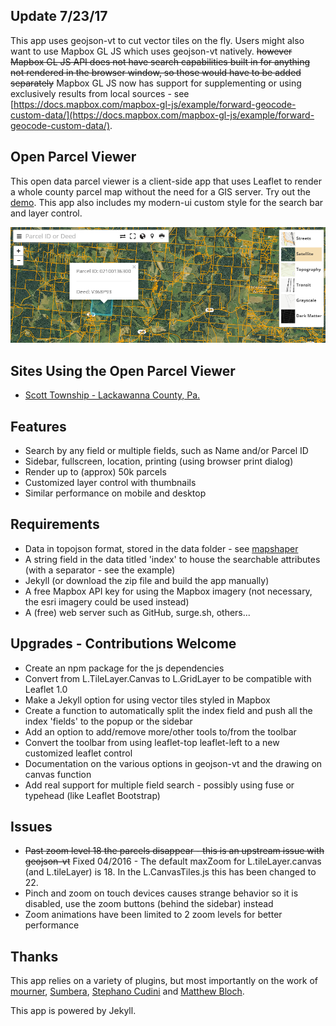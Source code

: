 ## Update 7/23/17

This app uses geojson-vt to cut vector tiles on the fly. Users might also want to use Mapbox GL JS which uses geojson-vt natively. ~~however Mapbox GL JS API does not have search capabilities built in for anything not rendered in the browser window, so those would have to be added separately~~ Mapbox GL JS now has support for supplementing or using exclusively results from local sources - see [https://docs.mapbox.com/mapbox-gl-js/example/forward-geocode-custom-data/](https://docs.mapbox.com/mapbox-gl-js/example/forward-geocode-custom-data/).

## Open Parcel Viewer

This open data parcel viewer is a client-side app that uses Leaflet to render a whole county parcel map without the need for a GIS server. Try out the [demo](https://reyemtm.github.io/parcel-viewer/). This app also includes my modern-ui custom style for the search bar and layer control.

![Parcel Viewer](assets/images/parcel-img.png)

## Sites Using the Open Parcel Viewer
 - [Scott Township - Lackawanna County, Pa.](http://scotttownship.gisassetmanager.com/)

## Features
 - Search by any field or multiple fields, such as Name and/or Parcel ID
 - Sidebar, fullscreen, location, printing (using browser print dialog)
 - Render up to (approx) 50k parcels
 - Customized layer control with thumbnails
 - Similar performance on mobile and desktop

## Requirements
 - Data in topojson format, stored in the data folder - see [mapshaper](http://mapshaper.org)
 - A string field in the data titled 'index' to house the searchable attributes (with a separator - see the example)
 - Jekyll (or download the zip file and build the app manually)
 - A free Mapbox API key for using the Mapbox imagery (not necessary, the esri imagery could be used instead)
 - A (free) web server such as GitHub, surge.sh, others...

## Upgrades - Contributions Welcome
 - Create an npm package for the js dependencies
 - Convert from L.TileLayer.Canvas to L.GridLayer to be compatible with Leaflet 1.0
 - Make a Jekyll option for using vector tiles styled in Mapbox
 - Create a function to automatically split the index field and push all the index 'fields' to the popup or the sidebar
 - Add an option to add/remove more/other tools to/from the toolbar
 - Convert the toolbar from using leaflet-top leaflet-left to a new customized leaflet control
 - Documentation on the various options in geojson-vt and the drawing on canvas function
 - Add real support for multiple field search - possibly using fuse or typehead (like Leaflet Bootstrap)

## Issues
 - ~~Past zoom level 18 the parcels disappear - this is an upstream issue with geojson-vt~~ Fixed 04/2016 - The default maxZoom for L.tileLayer.canvas (and L.tileLayer) is 18. In the L.CanvasTiles.js this has been changed to 22.
 - Pinch and zoom on touch devices causes strange behavior so it is disabled, use the zoom buttons (behind the sidebar) instead
 - Zoom animations have been limited to 2 zoom levels for better performance

## Thanks
This app relies on a variety of plugins, but most importantly on the work of [mourner](https://github.com/mourner), [Sumbera](https://github.com/Sumbera), [Stephano Cudini](https://github.com/stefanocudini/) and [Matthew Bloch](https://github.com/mbloch).

This app is powered by Jekyll.
